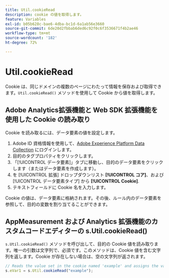 ```yaml
---
title: Util.cookieRead
description: cookie の値を取得します。
feature: Variables
exl-id: b05b628c-bae6-4dba-bc1d-6a1ab56e3660
source-git-commit: 6de20d2fbbab6ded6c92f0c6f3536671f4b2ae46
workflow-type: tm+mt
source-wordcount: '182'
ht-degree: 72%

---
```


# Util.cookieRead

Cookie は、同じドメインの複数のページにわたって情報を保存および取得できます。`Util.cookieRead()` メソッドを使用して Cookie から値を取得します。

## Adobe Analytics拡張機能と Web SDK 拡張機能を使用した Cookie の読み取り

Cookie を読み取るには、データ要素の値を設定します。

1. Adobe ID 資格情報を使用して、[Adobe Experience Platform Data Collection](https://experience.adobe.com/data-collection) にログインします。
2. 目的のタグプロパティをクリックします。
3. 「[!UICONTROL データ要素]」タブに移動し、目的のデータ要素をクリックします（またはデータ要素を作成します）。
4. を [!UICONTROL 拡張] ドロップダウンリスト **[!UICONTROL コア]**、および [!UICONTROL データ要素タイプ] から **[!UICONTROL Cookie]**.
5. テキストフィールドに Cookie 名を入力します。

Cookie の値は、データ要素に格納されます。その後、ルール内のデータ要素を参照して、目的の変数を割り当てることができます。

## AppMeasurement および Analytics 拡張機能のカスタムコードエディターの s.Util.cookieRead()

`s.Util.cookieRead()` メソッドを呼び出して、目的の Cookie 値を読み取ります。唯一の引数は文字列で、必須です。このメソッドは、Cookie 値を含む文字列を返します。Cookie が存在しない場合は、空の文字列が返されます。

```js
// Reads the value set in the cookie named 'example' and assigns the value to eVar1
s.eVar1 = s.Util.cookieRead("example");
```
